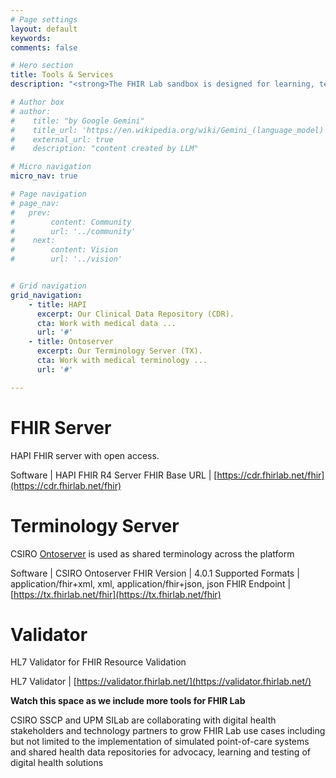```yaml
---
# Page settings
layout: default
keywords:
comments: false

# Hero section
title: Tools & Services
description: "<strong>The FHIR Lab sandbox is designed for learning, testing and validation purposes only. Do not use it for production or store real patient health information (PHI) or identifiable data. Use synthetic data exclusively for testing, validation, and learning.<strong>"

# Author box
# author:
#    title: "by Google Gemini"
#    title_url: 'https://en.wikipedia.org/wiki/Gemini_(language_model)'
#    external_url: true
#    description: "content created by LLM"

# Micro navigation
micro_nav: true

# Page navigation
# page_nav:
#   prev:
#        content: Community
#        url: '../community'
#    next:
#        content: Vision
#        url: '../vision'


# Grid navigation
grid_navigation:
    - title: HAPI
      excerpt: Our Clinical Data Repository (CDR).
      cta: Work with medical data ...
      url: '#'
    - title: Ontoserver
      excerpt: Our Terminology Server (TX).
      cta: Work with medical terminology ...
      url: '#'

---
```

# FHIR Server

   HAPI FHIR server with open access.

   Software | HAPI FHIR R4 Server
   FHIR Base URL | [https://cdr.fhirlab.net/fhir](https://cdr.fhirlab.net/fhir)
   

# Terminology Server

   CSIRO [Ontoserver](Ontoserver) is used as shared terminology across the platform

   Software | CSIRO Ontoserver
   FHIR Version | 4.0.1
   Supported Formats | application/fhir+xml, xml, application/fhir+json, json
   FHIR Endpoint | [https://tx.fhirlab.net/fhir](https://tx.fhirlab.net/fhir)
    

# Validator

   HL7  Validator for FHIR Resource Validation

   HL7 Validator | [https://validator.fhirlab.net/](https://validator.fhirlab.net/)



<div class="callout callout--info">
<strong>Watch this space as we include more tools for FHIR Lab</strong>

<p>CSIRO SSCP and UPM SILab are collaborating with digital health stakeholders and technology partners to grow FHIR Lab use cases including but not limited to the implementation of simulated point-of-care systems and shared health data repositories for advocacy, learning and testing of digital health solutions</p> 
</div>
